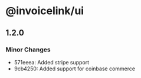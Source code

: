 # @invoicelink/ui

## 1.2.0

### Minor Changes

- 571eeea: Added stripe support
- 9cb4250: Added support for coinbase commerce

